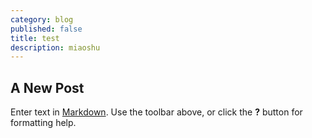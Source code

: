 ```yaml
---
category: blog
published: false
title: test
description: miaoshu
---
```

## A New Post

Enter text in [Markdown](http://daringfireball.net/projects/markdown/). Use the toolbar above, or click the **?** button for formatting help.
